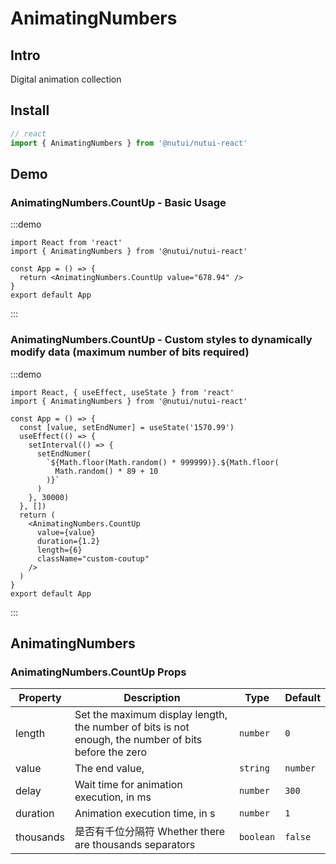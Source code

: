 # AnimatingNumbers

## Intro

Digital animation collection

## Install

```javascript
// react
import { AnimatingNumbers } from '@nutui/nutui-react'
```

## Demo

### AnimatingNumbers.CountUp - Basic Usage

:::demo

```tsx
import React from 'react'
import { AnimatingNumbers } from '@nutui/nutui-react'

const App = () => {
  return <AnimatingNumbers.CountUp value="678.94" />
}
export default App
```

:::

### AnimatingNumbers.CountUp - Custom styles to dynamically modify data (maximum number of bits required)

:::demo

```tsx
import React, { useEffect, useState } from 'react'
import { AnimatingNumbers } from '@nutui/nutui-react'

const App = () => {
  const [value, setEndNumer] = useState('1570.99')
  useEffect(() => {
    setInterval(() => {
      setEndNumer(
        `${Math.floor(Math.random() * 999999)}.${Math.floor(
          Math.random() * 89 + 10
        )}`
      )
    }, 30000)
  }, [])
  return (
    <AnimatingNumbers.CountUp
      value={value}
      duration={1.2}
      length={6}
      className="custom-coutup"
    />
  )
}
export default App
```

:::

## AnimatingNumbers

### AnimatingNumbers.CountUp Props

| Property | Description | Type | Default |
| --- | --- | --- | --- |
| length | Set the maximum display length, the number of bits is not enough, the number of bits before the zero | `number` | `0` |
| value | The end value, | `string` | `number` |
| delay | Wait time for animation execution, in ms | `number` | `300` |
| duration | Animation execution time, in s | `number` | `1` |
| thousands | 是否有千位分隔符 Whether there are thousands separators | `boolean` | `false` |